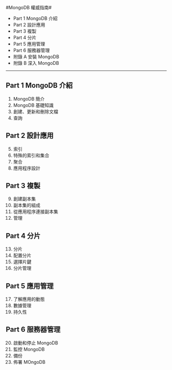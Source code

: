 #MongoDB 權威指南#

- Part 1 MongoDB 介紹  
- Part 2 設計應用
- Part 3 複製
- Part 4 分片
- Part 5 應用管理
- Part 6 服務器管理
- 附錄 A 安裝 MongoDB
- 附錄 B 深入 MongoDB

---

## Part 1 MongoDB 介紹 ##

1. MongoDB 簡介
2. MongoDB 基礎知識
3. 創建、更新和刪除文檔
4. 查詢


## Part 2 設計應用 ##

5. 索引
6. 特殊的索引和集合
7. 聚合
8. 應用程序設計


## Part 3 複製 ##

9. 創建副本集
10. 副本集的組成
11. 從應用程序連接副本集
12. 管理


## Part 4 分片 ##

13. 分片
14. 配置分片
15. 選擇片鍵
16. 分片管理


## Part 5 應用管理 ##

17. 了解應用的動態
18. 數據管理
19. 持久性


## Part 6 服務器管理 ##

20. 啟動和停止 MongoDB
21. 監控 MongoDB
22. 備份
23. 佈署 MOngoDB
